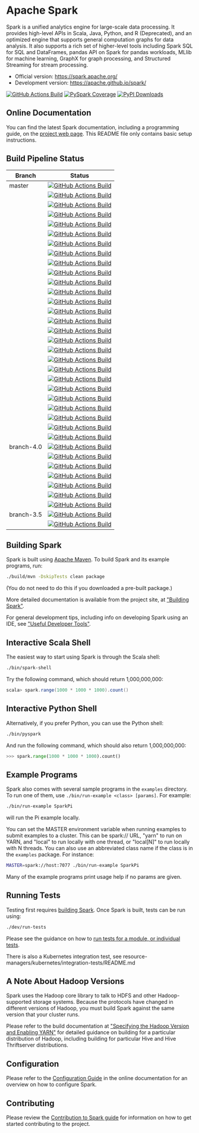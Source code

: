 # Apache Spark

Spark is a unified analytics engine for large-scale data processing. It provides
high-level APIs in Scala, Java, Python, and R (Deprecated), and an optimized engine that
supports general computation graphs for data analysis. It also supports a
rich set of higher-level tools including Spark SQL for SQL and DataFrames,
pandas API on Spark for pandas workloads, MLlib for machine learning, GraphX for graph processing,
and Structured Streaming for stream processing.

- Official version: <https://spark.apache.org/>
- Development version: <https://apache.github.io/spark/>

[![GitHub Actions Build](https://github.com/apache/spark/actions/workflows/build_main.yml/badge.svg)](https://github.com/apache/spark/actions/workflows/build_main.yml)
[![PySpark Coverage](https://codecov.io/gh/apache/spark/branch/master/graph/badge.svg)](https://codecov.io/gh/apache/spark)
[![PyPI Downloads](https://static.pepy.tech/personalized-badge/pyspark?period=month&units=international_system&left_color=black&right_color=orange&left_text=PyPI%20downloads)](https://pypi.org/project/pyspark/)


## Online Documentation

You can find the latest Spark documentation, including a programming
guide, on the [project web page](https://spark.apache.org/documentation.html).
This README file only contains basic setup instructions.

## Build Pipeline Status

| Branch     | Status                                                                                                                                                                                                          |
|------------|-----------------------------------------------------------------------------------------------------------------------------------------------------------------------------------------------------------------|
| master     | [![GitHub Actions Build](https://github.com/apache/spark/actions/workflows/release.yml/badge.svg)](https://github.com/apache/spark/actions/workflows/release.yml)                                               |
|            | [![GitHub Actions Build](https://github.com/apache/spark/actions/workflows/build_java21.yml/badge.svg)](https://github.com/apache/spark/actions/workflows/build_java21.yml)                                     |
|            | [![GitHub Actions Build](https://github.com/apache/spark/actions/workflows/build_non_ansi.yml/badge.svg)](https://github.com/apache/spark/actions/workflows/build_non_ansi.yml)                                 |
|            | [![GitHub Actions Build](https://github.com/apache/spark/actions/workflows/build_uds.yml/badge.svg)](https://github.com/apache/spark/actions/workflows/build_uds.yml)                                           |
|            | [![GitHub Actions Build](https://github.com/apache/spark/actions/workflows/build_rockdb_as_ui_backend.yml/badge.svg)](https://github.com/apache/spark/actions/workflows/build_rockdb_as_ui_backend.yml)         |
|            | [![GitHub Actions Build](https://github.com/apache/spark/actions/workflows/build_maven.yml/badge.svg)](https://github.com/apache/spark/actions/workflows/build_maven.yml)                                       |
|            | [![GitHub Actions Build](https://github.com/apache/spark/actions/workflows/build_maven_java21.yml/badge.svg)](https://github.com/apache/spark/actions/workflows/build_maven_java21.yml)                         |
|            | [![GitHub Actions Build](https://github.com/apache/spark/actions/workflows/build_maven_java21_macos26.yml/badge.svg)](https://github.com/apache/spark/actions/workflows/build_maven_java21_macos26.yml)          |
|            | [![GitHub Actions Build](https://github.com/apache/spark/actions/workflows/build_maven_java21_arm.yml/badge.svg)](https://github.com/apache/spark/actions/workflows/build_maven_java21_arm.yml)                 |
|            | [![GitHub Actions Build](https://github.com/apache/spark/actions/workflows/build_coverage.yml/badge.svg)](https://github.com/apache/spark/actions/workflows/build_coverage.yml)                                 |
|            | [![GitHub Actions Build](https://github.com/apache/spark/actions/workflows/build_python_pypy3.10.yml/badge.svg)](https://github.com/apache/spark/actions/workflows/build_python_pypy3.10.yml)                   |
|            | [![GitHub Actions Build](https://github.com/apache/spark/actions/workflows/build_python_3.10.yml/badge.svg)](https://github.com/apache/spark/actions/workflows/build_python_3.10.yml)                           |
|            | [![GitHub Actions Build](https://github.com/apache/spark/actions/workflows/build_python_3.11_classic_only.yml/badge.svg)](https://github.com/apache/spark/actions/workflows/build_python_3.11_classic_only.yml) |
|            | [![GitHub Actions Build](https://github.com/apache/spark/actions/workflows/build_python_3.11_arm.yml/badge.svg)](https://github.com/apache/spark/actions/workflows/build_python_3.11_arm.yml)                   |
|            | [![GitHub Actions Build](https://github.com/apache/spark/actions/workflows/build_python_3.11_macos.yml/badge.svg)](https://github.com/apache/spark/actions/workflows/build_python_3.11_macos.yml)               |
|            | [![GitHub Actions Build](https://github.com/apache/spark/actions/workflows/build_python_3.11_macos26.yml/badge.svg)](https://github.com/apache/spark/actions/workflows/build_python_3.11_macos26.yml)           |
|            | [![GitHub Actions Build](https://github.com/apache/spark/actions/workflows/build_python_numpy_2.1.3.yml/badge.svg)](https://github.com/apache/spark/actions/workflows/build_python_numpy_2.1.3.yml)             |
|            | [![GitHub Actions Build](https://github.com/apache/spark/actions/workflows/build_python_3.12.yml/badge.svg)](https://github.com/apache/spark/actions/workflows/build_python_3.12.yml)                           |
|            | [![GitHub Actions Build](https://github.com/apache/spark/actions/workflows/build_python_3.13.yml/badge.svg)](https://github.com/apache/spark/actions/workflows/build_python_3.13.yml)                           |
|            | [![GitHub Actions Build](https://github.com/apache/spark/actions/workflows/build_python_3.13_nogil.yml/badge.svg)](https://github.com/apache/spark/actions/workflows/build_python_3.13_nogil.yml)               |
|            | [![GitHub Actions Build](https://github.com/apache/spark/actions/workflows/build_python_3.14.yml/badge.svg)](https://github.com/apache/spark/actions/workflows/build_python_3.14.yml)                           |
|            | [![GitHub Actions Build](https://github.com/apache/spark/actions/workflows/build_python_minimum.yml/badge.svg)](https://github.com/apache/spark/actions/workflows/build_python_minimum.yml)                     |
|            | [![GitHub Actions Build](https://github.com/apache/spark/actions/workflows/build_python_ps_minimum.yml/badge.svg)](https://github.com/apache/spark/actions/workflows/build_python_ps_minimum.yml)               |
|            | [![GitHub Actions Build](https://github.com/apache/spark/actions/workflows/build_python_connect35.yml/badge.svg)](https://github.com/apache/spark/actions/workflows/build_python_connect35.yml)                 |
|            | [![GitHub Actions Build](https://github.com/apache/spark/actions/workflows/build_python_connect.yml/badge.svg)](https://github.com/apache/spark/actions/workflows/build_python_connect.yml)                     |
|            | [![GitHub Actions Build](https://github.com/apache/spark/actions/workflows/build_sparkr_window.yml/badge.svg)](https://github.com/apache/spark/actions/workflows/build_sparkr_window.yml)                       |
|            | [![GitHub Actions Build](https://github.com/apache/spark/actions/workflows/publish_snapshot.yml/badge.svg)](https://github.com/apache/spark/actions/workflows/publish_snapshot.yml)                             |
| branch-4.0 | [![GitHub Actions Build](https://github.com/apache/spark/actions/workflows/build_branch40.yml/badge.svg)](https://github.com/apache/spark/actions/workflows/build_branch40.yml)                                 |
|            | [![GitHub Actions Build](https://github.com/apache/spark/actions/workflows/build_branch40_java21.yml/badge.svg)](https://github.com/apache/spark/actions/workflows/build_branch40_java21.yml)                   |
|            | [![GitHub Actions Build](https://github.com/apache/spark/actions/workflows/build_branch40_non_ansi.yml/badge.svg)](https://github.com/apache/spark/actions/workflows/build_branch40_non_ansi.yml)               |
|            | [![GitHub Actions Build](https://github.com/apache/spark/actions/workflows/build_branch40_maven.yml/badge.svg)](https://github.com/apache/spark/actions/workflows/build_branch40_maven.yml)                     |
|            | [![GitHub Actions Build](https://github.com/apache/spark/actions/workflows/build_branch40_maven_java21.yml/badge.svg)](https://github.com/apache/spark/actions/workflows/build_branch40_maven_java21.yml)       |
|            | [![GitHub Actions Build](https://github.com/apache/spark/actions/workflows/build_branch40_python.yml/badge.svg)](https://github.com/apache/spark/actions/workflows/build_branch40_python.yml)                   |
|            | [![GitHub Actions Build](https://github.com/apache/spark/actions/workflows/build_branch40_python_pypy3.10.yml/badge.svg)](https://github.com/apache/spark/actions/workflows/build_branch40_python_pypy3.10.yml) |
| branch-3.5 | [![GitHub Actions Build](https://github.com/apache/spark/actions/workflows/build_branch35.yml/badge.svg)](https://github.com/apache/spark/actions/workflows/build_branch35.yml)                                 |
|            | [![GitHub Actions Build](https://github.com/apache/spark/actions/workflows/build_branch35_python.yml/badge.svg)](https://github.com/apache/spark/actions/workflows/build_branch35_python.yml)                   |


## Building Spark

Spark is built using [Apache Maven](https://maven.apache.org/).
To build Spark and its example programs, run:

```bash
./build/mvn -DskipTests clean package
```

(You do not need to do this if you downloaded a pre-built package.)

More detailed documentation is available from the project site, at
["Building Spark"](https://spark.apache.org/docs/latest/building-spark.html).

For general development tips, including info on developing Spark using an IDE, see ["Useful Developer Tools"](https://spark.apache.org/developer-tools.html).

## Interactive Scala Shell

The easiest way to start using Spark is through the Scala shell:

```bash
./bin/spark-shell
```

Try the following command, which should return 1,000,000,000:

```scala
scala> spark.range(1000 * 1000 * 1000).count()
```

## Interactive Python Shell

Alternatively, if you prefer Python, you can use the Python shell:

```bash
./bin/pyspark
```

And run the following command, which should also return 1,000,000,000:

```python
>>> spark.range(1000 * 1000 * 1000).count()
```

## Example Programs

Spark also comes with several sample programs in the `examples` directory.
To run one of them, use `./bin/run-example <class> [params]`. For example:

```bash
./bin/run-example SparkPi
```

will run the Pi example locally.

You can set the MASTER environment variable when running examples to submit
examples to a cluster. This can be spark:// URL,
"yarn" to run on YARN, and "local" to run
locally with one thread, or "local[N]" to run locally with N threads. You
can also use an abbreviated class name if the class is in the `examples`
package. For instance:

```bash
MASTER=spark://host:7077 ./bin/run-example SparkPi
```

Many of the example programs print usage help if no params are given.

## Running Tests

Testing first requires [building Spark](#building-spark). Once Spark is built, tests
can be run using:

```bash
./dev/run-tests
```

Please see the guidance on how to
[run tests for a module, or individual tests](https://spark.apache.org/developer-tools.html#individual-tests).

There is also a Kubernetes integration test, see resource-managers/kubernetes/integration-tests/README.md

## A Note About Hadoop Versions

Spark uses the Hadoop core library to talk to HDFS and other Hadoop-supported
storage systems. Because the protocols have changed in different versions of
Hadoop, you must build Spark against the same version that your cluster runs.

Please refer to the build documentation at
["Specifying the Hadoop Version and Enabling YARN"](https://spark.apache.org/docs/latest/building-spark.html#specifying-the-hadoop-version-and-enabling-yarn)
for detailed guidance on building for a particular distribution of Hadoop, including
building for particular Hive and Hive Thriftserver distributions.

## Configuration

Please refer to the [Configuration Guide](https://spark.apache.org/docs/latest/configuration.html)
in the online documentation for an overview on how to configure Spark.

## Contributing

Please review the [Contribution to Spark guide](https://spark.apache.org/contributing.html)
for information on how to get started contributing to the project.

